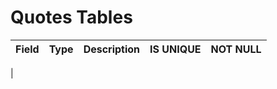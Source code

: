 # Quotes Tables

| Field           | Type           | Description                | IS UNIQUE | NOT NULL |
|-----------------|----------------|----------------------------|-----------|----------|
|
